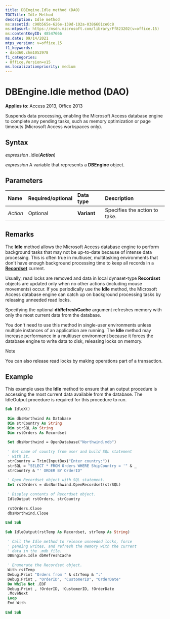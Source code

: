 ```yaml
---
title: DBEngine.Idle method (DAO)
TOCTitle: Idle Method
description: Idle method
ms:assetid: c90b565e-626e-139d-102a-0386601ce0c8
ms:mtpsurl: https://msdn.microsoft.com/library/Ff823202(v=office.15)
ms:contentKeyID: 48547666
ms.date: 09/14/2021
mtps_version: v=office.15
f1_keywords:
- dao360.chm1052978
f1_categories:
- Office.Version=v15
ms.localizationpriority: medium
---
```


# DBEngine.Idle method (DAO)

**Applies to**: Access 2013, Office 2013

Suspends data processing, enabling the Microsoft Access database engine to complete any pending tasks, such as memory optimization or page timeouts (Microsoft Access workspaces only).

## Syntax

*expression* .Idle(***Action***)

*expression* A variable that represents a **DBEngine** object.

## Parameters

|**Name**|**Required/optional**|**Data type**|**Description**|
|:----------|:----------|:----------|:----------|
|*Action*|Optional|**Variant**|Specifies the action to take.|

## Remarks

The **Idle** method allows the Microsoft Access database engine to perform background tasks that may not be up-to-date because of intense data processing. This is often true in multiuser, multitasking environments that don't have enough background processing time to keep all records in a **[Recordset](recordset-object-dao.md)** current.

Usually, read locks are removed and data in local dynaset-type **Recordset** objects are updated only when no other actions (including mouse movements) occur. If you periodically use the **Idle** method, the Microsoft Access database engine can catch up on background processing tasks by releasing unneeded read locks.

Specifying the optional **dbRefreshCache** argument refreshes memory with only the most current data from the database.

You don't need to use this method in single-user environments unless multiple instances of an application are running. The **Idle** method may increase performance in a multiuser environment because it forces the database engine to write data to disk, releasing locks on memory.


> [!NOTE]
> You can also release read locks by making operations part of a transaction.

## Example

This example uses the **Idle** method to ensure that an output procedure is accessing the most current data available from the database. The IdleOutput procedure is required for this procedure to run.

```vb 
Sub IdleX() 
 
 Dim dbsNorthwind As Database 
 Dim strCountry As String 
 Dim strSQL As String 
 Dim rstOrders As Recordset 
 
 Set dbsNorthwind = OpenDatabase("Northwind.mdb") 
 
 ' Get name of country from user and build SQL statement 
 ' with it. 
 strCountry = Trim(InputBox("Enter country:")) 
 strSQL = "SELECT * FROM Orders WHERE ShipCountry = '" & _ 
 strCountry & "' ORDER BY OrderID" 
 
 ' Open Recordset object with SQL statement. 
 Set rstOrders = dbsNorthwind.OpenRecordset(strSQL) 
 
 ' Display contents of Recordset object. 
 IdleOutput rstOrders, strCountry 
 
 rstOrders.Close 
 dbsNorthwind.Close 
 
End Sub 
 
Sub IdleOutput(rstTemp As Recordset, strTemp As String) 
 
 ' Call the Idle method to release unneeded locks, force 
 ' pending writes, and refresh the memory with the current 
 ' data in the .mdb file. 
 DBEngine.Idle dbRefreshCache 
 
 ' Enumerate the Recordset object. 
 With rstTemp 
 Debug.Print "Orders from " & strTemp & ":" 
 Debug.Print , "OrderID", "CustomerID", "OrderDate" 
 Do While Not .EOF 
 Debug.Print , !OrderID, !CustomerID, !OrderDate 
 .MoveNext 
 Loop 
 End With 
 
End Sub 
 
```
